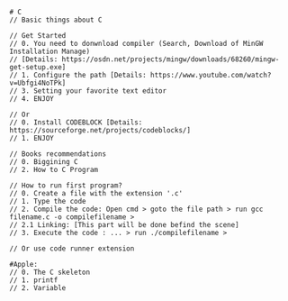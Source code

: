     # C
    // Basic things about C

    // Get Started
    // 0. You need to donwnload compiler (Search, Download of MinGW Installation Manage)
    // [Details: https://osdn.net/projects/mingw/downloads/68260/mingw-get-setup.exe]
    // 1. Configure the path [Details: https://www.youtube.com/watch?v=Ubfgi4NoTPk]
    // 3. Setting your favorite text editor
    // 4. ENJOY

    // Or
    // 0. Install CODEBLOCK [Details: https://sourceforge.net/projects/codeblocks/]
    // 1. ENJOY

    // Books recommendations
    // 0. Biggining C
    // 2. How to C Program

    // How to run first program?
    // 0. Create a file with the extension '.c'
    // 1. Type the code
    // 2. Compile the code: Open cmd > goto the file path > run gcc filename.c -o compilefilename >
    // 2.1 Linking: [This part will be done befind the scene]
    // 3. Execute the code : ... > run ./compilefilename >

    // Or use code runner extension

    #Apple:
    // 0. The C skeleton
    // 1. printf
    // 2. Variable
